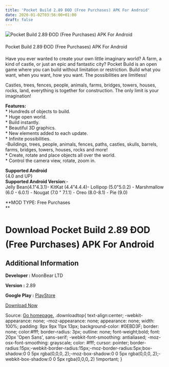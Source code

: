 ```yaml
---
title: 'Pocket Build 2.89 ÐOD (Free Purchases) APK For Android'
date: 2020-01-02T03:56:00+01:00
draft: false
---
```


![Pocket Build 2.89 ÐOD (Free Purchases) APK For Android](https://i2.wp.com/apkhome.net/wp-content/uploads/2019/11/Pocket-Build-2.89-ÐOD-Free-Purchases.jpg "Pocket Build 2.89 ÐOD (Free Purchases) APK For Android")

  

Pocket Build 2.89 ÐOD (Free Purchases) APK For Android

Have you ever wanted to create your own little imaginary world? A farm, a kind of castle, or just an epic and fantastic city? Pocket Build is an open game where you can build without limitation or restriction. Build what you want, when you want, how you want. The possibilities are limitless!

Castles, trees, fences, people, animals, farms, bridges, towers, houses, rocks, land, everything is together for construction. The only limit is your imagination!

**Features:**  
\* Hundreds of objects to build.  
\* Huge open world.  
\* Build instantly.  
\* Beautiful 3D graphics.  
\* New elements added to each update.  
\* Infinite possibilities.  
\-Buildings, trees, people, animals, fences, paths, castles, skulls, barrels, farms, bridges, towers, houses, rocks and more!  
\* Create, rotate and place objects all over the world.  
\* Control the camera view, rotate, zoom in.

**Supported Android**  
{4.0 and UP}  
**Supported Android Version**:-  
Jelly Bean(4.1"4.3.1)- KitKat (4.4"4.4.4)- Lollipop (5.0"5.0.2) - Marshmallow (6.0 - 6.0.1) - Nougat (7.0 " 7.1.1) - Oreo (8.0-8.1) - Pie (9.0)

**MOD TYPE: Free Purchases  
**

Download Pocket Build 2.89 ÐOD (Free Purchases) APK For Android
================================================================

Additional Information
----------------------

**Developer :** MoonBear LTD

**Version :** 2.89

**Google Play :** [PlayStore](https://play.google.com/store/apps/details?id=moonbear.PocketBuild)

  

[Download Now](https://store4app.co/post/pocket-build-2-89-od-free-purchases-apk-for-android_1573674575)

  
Source: [Go homepage.](https://store4app.co/post/pocket-build-2-89-od-free-purchases-apk-for-android_1573674575) .downloadtop{ text-align:center; -webkit-appearance: none; -moz-appearance: none; appearance: none; width: 100%; padding: 9px 9px 11px 13px; background-color: #0EBD3F; border: none; color:#fff; border-radius: 3px; outline: none; font-weight;bold; font: 20px 'Open Sans', sans-serif; -webkit-font-smoothing: antialiased; -moz-osx-font-smoothing: grayscale; color: #fff; cursor: pointer; border-radius:15px;-webkit-border-radius:15px;-moz-border-radius:5px;box-shadow:0 0 5px rgba(0,0,0,.2);-moz-box-shadow:0 0 5px rgba(0,0,0,.2);-webkit-box-shadow:0 0 5px rgba(0,0,0,.2) !important; }